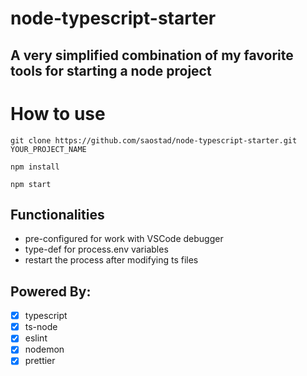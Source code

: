 # node-typescript-starter

## A very simplified combination of my favorite tools for starting a node project

# How to use

`git clone https://github.com/saostad/node-typescript-starter.git YOUR_PROJECT_NAME`

`npm install`

`npm start`

## Functionalities

- pre-configured for work with VSCode debugger
- type-def for process.env variables
- restart the process after modifying ts files

## Powered By:

- [x] typescript
- [x] ts-node
- [x] eslint
- [x] nodemon
- [x] prettier
